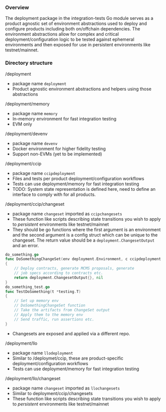 ### Overview
The deployment package in the integration-tests Go module serves
as a product agnostic set of environment abstractions used
to deploy and configure products including both on/offchain
dependencies. The environment abstractions allow for
complex and critical deployment/configuration logic to be tested
against ephemeral environments and then exposed for use in persistent
environments like testnet/mainnet.

### Directory structure

/deployment
- package name `deployment`
- Product agnostic environment abstractions and helpers using those
  abstractions

/deployment/memory
- package name `memory`
- In-memory environment for fast integration testing
- EVM only

/deployment/devenv
- package name `devenv`
- Docker environment for higher fidelity testing
- Support non-EVMs (yet to be implemented)

/deployment/ccip
- package name `ccipdeployment`
- Files and tests per product deployment/configuration workflows
- Tests can use deployment/memory for fast integration testing
- TODO: System state representation is defined here, need to define
  an interface to comply with for all products.

/deployment/ccip/changeset
- package name `changeset` imported as `ccipchangesets`
- These function like scripts describing state transitions
  you wish to apply to _persistent_ environments like testnet/mainnet
- They should be go functions where the first argument is an
  environment and the second argument is a config struct which can be unique to the 
  changeset. The return value should be a `deployment.ChangesetOutput` and an error.
```Go
do_something.go
func DoSomethingChangeSet(env deployment.Environment, c ccipdeployment.Config) (deployment.ChangesetOutput, error)
{
    // Deploy contracts, generate MCMS proposals, generate
    // job specs according to contracts etc.
    return deployment.ChangesetOutput{}, nil
}
do_something_test.go
func TestDoSomething(t *testing.T)
{
    // Set up memory env
    // DoSomethingChangeSet function
    // Take the artifacts from ChangeSet output
    // Apply them to the memory env
    // Send traffic, run assertions etc.
}
```
- Changesets are exposed and applied via a different repo. 

/deployment/llo
- package name `llodeployment`
- Similar to /deploymet/ccip, these are product-specific deployment/configuration workflows
- Tests can use deployment/memory for fast integration testing

/deployment/llo/changeset
- package name `changeset` imported as `llochangesets`
- Similar to deployment/ccip/changesets
- These function like scripts describing state transitions
  you wish to apply to _persistent_ environments like testnet/mainnet
